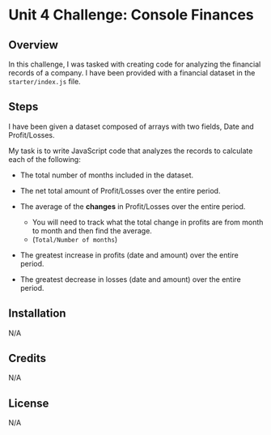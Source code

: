 # Unit 4 Challenge: Console Finances

## Overview

In this challenge,  I was tasked with creating code for analyzing the financial records of a company. I have been provided with a financial dataset in the `starter/index.js` file.

## Steps

   
I have been given a dataset composed of arrays with two fields, Date and Profit/Losses.

My task is to write JavaScript code that analyzes the records to calculate each of the following:

* The total number of months included in the dataset.

* The net total amount of Profit/Losses over the entire period.

* The average of the **changes** in Profit/Losses over the entire period.
  * You will need to track what the total change in profits are from month to month and then find the average.
  * (`Total/Number of months`)

* The greatest increase in profits (date and amount) over the entire period.

* The greatest decrease in losses (date and amount) over the entire period.


## Installation
N/A


## Credits
N/A

## License
N/A